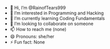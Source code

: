 - 👋 Hi, I’m @RainofTears999
- 👀 I’m interested in Programming and Hacking
- 🌱 I’m currently learning Coding Fundamentals
- 💞️ I’m looking to collaborate on someone
- 📫 How to reach me (none)
- 😄 Pronouns: she/her
- ⚡ Fun fact: None

<!---
RainofTears999/RainofTears999 is a ✨ special ✨ repository because its `README.md` (this file) appears on your GitHub profile.
You can click the Preview link to take a look at your changes.
--->
